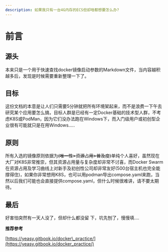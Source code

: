 ```yaml
---
description: 如果我只有一台4G内存的ECS但却啥都想要怎么办?
---
```


# 前言

## 源头

本来只是一个用于快速查找docker镜像启动参数的Markdown文件，当内容越积越多后，发现是时候需要重新整理一下了。

## 目标

这份文档的本意是让人们只需要5分钟就把所有环境架起来，而不是浪费一下午去研究某个应用要怎么搞，目标人群是已经有一定Docker基础的技术型人群，不考虑K8S或PodMan，因为它们没办法跑在Windows下，而入门级用户或初创型企业很有可能就只是在用Windows.....

## 原则

所有入选的镜像原则依据为~~\(唯一性&gt;资源占用&gt;普及度\)~~单纯个人喜好，虽然现在大厂对K8S非常推崇，但其资源占用量与复杂度却非常不讨喜，而Docker Swarm在资源占用及学习曲线上对新手及初创性公司却非常友好\(500台宿主机也完全能撑得住\)，如果你非常想用K8S，也可以用podman导出compose.yaml来跑，当然以后我们可能也会直接提供compose.yaml，但什么时候很难讲，请不要太期待。



## 最后

好害怕突然有一天人没了，但却什么都没留 下，坑先刨了，慢慢填....







**推荐参考**

[https://yeasy.gitbook.io/docker\_practice/](https://yeasy.gitbook.io/docker_practice/)



